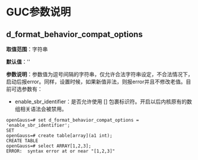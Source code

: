 # GUC参数说明

## d\_format\_behavior\_compat\_options<a name="section203671436822"></a>

**取值范围**：字符串

**默认值**：''

**参数说明**：参数值为逗号间隔的字符串，仅允许合法字符串设定，不合法情况下，启动后报error。同样，设置时候，如果新值非法，则报error并且不修改老值。目前可选参数有：

-   enable_sbr_identifier：是否允许使用 [] 包裹标识符。开启以后内核原有的数组相关语法会被禁用。
```
openGauss=# set d_format_behavior_compat_options = 'enable_sbr_identifier';
SET
openGauss=# create table[array](a1 int);
CREATE TABLE
openGauss=# select ARRAY[1,2,3];
ERROR:  syntax error at or near "[1,2,3]"
```

